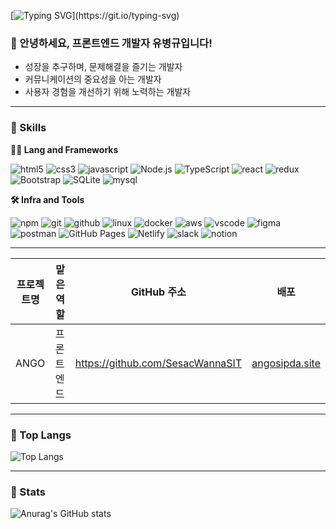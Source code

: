 
<!--
**WhyBusyy/WhyBusyy** is a ✨ _special_ ✨ repository because its `README.md` (this file) appears on your GitHub profile.

Here are some ideas to get you started:

- 🔭 I’m currently working on ...
- 🌱 I’m currently learning ...
- 👯 I’m looking to collaborate on ...
- 🤔 I’m looking for help with ...
- 💬 Ask me about ...
- 📫 How to reach me: ...
- 😄 Pronouns: ...
- ⚡ Fun fact: ...
-->

<!-- Header -->

[![Typing SVG](https://readme-typing-svg.herokuapp.com?font=Fira+Code&weight=900&size=30&pause=1000&color=24B5F7&vCenter=true&random=false&width=400&lines=%F0%9F%91%8B+Hello+World!)](https://git.io/typing-svg)

### 🙇 안녕하세요, 프론트엔드 개발자 유병규입니다!

* 성장을 추구하며, 문제해결을 즐기는 개발자
* 커뮤니케이션의 중요성을 아는 개발자
* 사용자 경험을 개선하기 위해 노력하는 개발자
  
<!-- Body -->

---  
### 🦾 Skills

**🧑‍💻 Lang and Frameworks**  

![html5](https://img.shields.io/badge/html5-E34F26.svg?&style=for-the-badge&logo=html5&logoColor=white)
![css3](https://img.shields.io/badge/css3-1572B6.svg?&style=for-the-badge&logo=css3&logoColor=white)
![javascript](https://img.shields.io/badge/javascript-F7DF1E.svg?&style=for-the-badge&logo=javascript&logoColor=white)
![Node.js](https://img.shields.io/badge/nodedotjs-339933.svg?&style=for-the-badge&logo=nodedotjs&logoColor=white) 
![TypeScript](https://img.shields.io/badge/typescript-3178C6.svg?&style=for-the-badge&logo=typescript&logoColor=white) 
![react](https://img.shields.io/badge/react-61DAFB.svg?&style=for-the-badge&logo=react&logoColor=white)
![redux](https://img.shields.io/badge/redux-764ABC.svg?&style=for-the-badge&logo=redux&logoColor=white) 
![Bootstrap](https://img.shields.io/badge/bootstrap-7952B3.svg?&style=for-the-badge&logo=bootstrap&logoColor=white) 
![SQLite](https://img.shields.io/badge/sqlite-003B57.svg?&style=for-the-badge&logo=sqlite&logoColor=white) 
![mysql](https://img.shields.io/badge/mysql-4479A1.svg?&style=for-the-badge&logo=mysql&logoColor=white)

**🛠️ Infra and Tools**

![npm](https://img.shields.io/badge/npm-CB3837.svg?&style=for-the-badge&logo=npm&logoColor=white) 
![git](https://img.shields.io/badge/git-F05032.svg?&style=for-the-badge&logo=git&logoColor=white)
![github](https://img.shields.io/badge/github-181717.svg?&style=for-the-badge&logo=github&logoColor=white)
![linux](https://img.shields.io/badge/linux-FCC624.svg?&style=for-the-badge&logo=linux&logoColor=white)
![docker](https://img.shields.io/badge/docker-2496ED.svg?&style=for-the-badge&logo=docker&logoColor=white) 
![aws](https://img.shields.io/badge/aws-232F3E.svg?&style=for-the-badge&logo=amazonaws&logoColor=white)
![vscode](https://img.shields.io/badge/vscode-007ACC.svg?&style=for-the-badge&logo=visualstudiocode&logoColor=white)
![figma](https://img.shields.io/badge/figma-F24E1E.svg?&style=for-the-badge&logo=figma&logoColor=white)
![postman](https://img.shields.io/badge/postman-FF6C37.svg?&style=for-the-badge&logo=postman&logoColor=white) 
![GitHub Pages](https://img.shields.io/badge/githubpages-222222.svg?&style=for-the-badge&logo=githubpages&logoColor=white) 
![Netlify](https://img.shields.io/badge/netlify-00C7B7.svg?&style=for-the-badge&logo=netlify&logoColor=white) 
![slack](https://img.shields.io/badge/slack-4A154B.svg?&style=for-the-badge&logo=slack&logoColor=white)
![notion](https://img.shields.io/badge/notion-000000.svg?&style=for-the-badge&logo=notion&logoColor=white)

---

| 프로젝트명 | 맡은 역할 | GitHub 주소 | 배포 |  
|---|---|---|---|
| ANGO | 프론트엔드 | https://github.com/SesacWannaSIT | [angosipda.site](https://www.angosipda.site/)

---

### 🏅 Top Langs
![Top Langs](https://github-readme-stats.vercel.app/api/top-langs/?username=WhyBusyy&layout=compact)

---

### 📇 Stats
![Anurag's GitHub stats](https://github-readme-stats.vercel.app/api?username=WhyBusyy&show_icons=true&theme=dracula)